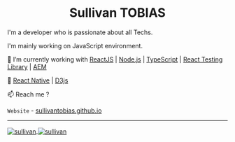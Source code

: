<h1 align="center"> Sullivan TOBIAS </h1>

I'm a developer who is passionate about all Techs.

I'm mainly working on JavaScript environment.

🔭 I’m currently working with [ReactJS](https://reactjs.org/) | [Node.js](https://nodejs.org) | [TypeScript](https://www.typescriptlang.org) | [React Testing Library](https://testing-library.com) | [AEM](https://business.adobe.com/products/experience-manager/adobe-experience-manager.html)

🚧 [React Native](https://reactnative.dev/) | [D3js](https://d3js.org/)

📫 Reach me ?

`Website` - [sullivantobias.github.io](https://sullivantobias.github.io)

---

<div>
    <a href="https://github.com/sullivantobias">
    <img align="center" src="https://github-readme-stats.vercel.app/api/top-langs/?username=sullivantobias&show_icons=true&icon_color=805AD5&text_color=718096&bg_color=ffffff00&hide_title=true&include_all_commits=true&count_private=true&hide_border=true" alt=sullivan />
  </a>
  <a href="https://github.com/sullivantobias">
    <img align="center" src="https://github-readme-stats.vercel.app/api?username=sullivantobias&show_icons=true&icon_color=805AD5&text_color=718096&bg_color=ffffff00&hide_title=true&include_all_commits=true&count_private=true&hide_border=true" alt=sullivan />
  </a>
</div>


